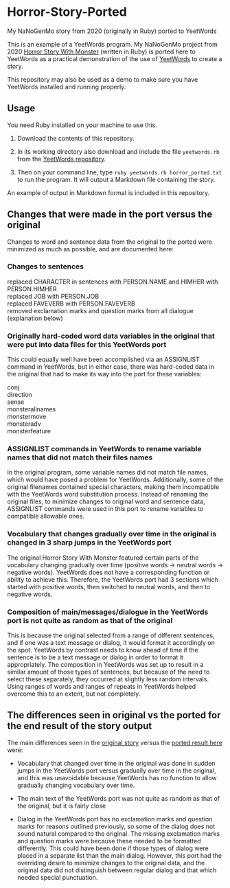 # Horror-Story-Ported
My NaNoGenMo story from 2020 (originally in Ruby) ported to YeetWords

This is an example of a YeetWords program. My NaNoGenMo project from 2020 [Horror Story With Monster](https://github.com/verachell/Horror-Story-with-Monster-NaNoGenMo-2020) (written in Ruby) is ported here to YeetWords as a practical demonstration of the use of [YeetWords](https://github.com/verachell/YeetWords) to create a story. 

This repository may also be used as a demo to make sure you have YeetWords installed and running properly.

## Usage
You need Ruby installed on your machine to use this. 

1. Download the contents of this repository.  

2. In its working directory also download and include the file ```yeetwords.rb``` from the [YeetWords repository](https://github.com/verachell/YeetWords). 

3. Then on your command line, type ```ruby yeetwords.rb horror_ported.txt``` to run the program. It will output a Markdown file containing the story.

An example of output in Markdown format is included in this repository.

## Changes that were made in the port versus the original
Changes to word and sentence data from the original to the ported were minimized as much as possible, and are documented here:
### Changes to sentences
replaced CHARACTER in sentences with PERSON.NAME and HIMHER with PERSON.HIMHER  
replaced JOB with PERSON.JOB  
replaced FAVEVERB with PERSON.FAVEVERB  
removed exclamation marks and question marks from all dialogue (explanation below)

### Originally hard-coded word data variables in the original that were put into data files for this YeetWords port
This could equally well have been accomplished via an ASSIGNLIST command in YeetWords, but in either case, there was hard-coded data in the original that had to make its way into the port for these variables:

conj  
direction  
sense  
monsterallnames  
monstermove  
monsteradv  
monsterfeature  

### ASSIGNLIST commands in YeetWords to rename variable names that did not match their files names
In the original program, some variable names did not match file names, which would have posed a problem for YeetWords. Additionally, some of the original filenames contained special characters, making them incompatible with the YeetWords word substitution process. Instead of renaming the original files, to minimize changes to original word and sentence data, ASSIGNLIST commands were used in this port to rename variables to compatible allowable ones.

### Vocabulary that changes gradually over time in the original is changed in 3 sharp jumps in the YeetWords port
The original Horror Story With Monster featured certain parts of the vocabulary changing gradually over time (positive words -> neutral words -> negative words). YeetWords does not have a corresponding function or ability to achieve this. Therefore, the YeetWords port had 3 sections which started with positive words, then switched to neutral words, and then to negative words. 

### Composition of main/messages/dialogue in the YeetWords port is not quite as random as that of the original
This is because the original selected from a range of different sentences, and if one was a text message or dialog, it would format it accordingly on the spot. YeetWords by contrast needs to know ahead of time if the sentence is to be a text message or dialog in order to format it appropriately. The composition in YeetWords was set up to result in a similar amount of those types of sentences, but because of the need to select these separately, they occurred at slightly less random intervals. Using ranges of words and ranges of repeats in YeetWords helped overcome this to an extent, but not completely.

## The differences seen in original vs the ported for the end result of the story output
The main differences seen in the [original story](https://github.com/verachell/Horror-Story-with-Monster-NaNoGenMo-2020/blob/main/example-output/The-Thing-of-Ingelhoven.md) versus the [ported result here](https://github.com/verachell/Horror-Story-Ported/blob/main/Example-output_TheLoathi_1555.md) were:

- Vocabulary that changed over time in the original was done in sudden jumps in the YeetWords port versus gradually over time in the original, and this was unavoidable because YeetWords has no function to allow gradually changing vocabulary over time.

- The main text of the YeetWords port was not quite as random as that of the original, but it is fairly close

- Dialog in the YeetWords port has no exclamation marks and question marks for reasons outlined previously, so some of the dialog does not sound natural compared to the original. The missing exclamation marks and question marks were because these needed to be formatted differently. This could have been done if those types of dialog were placed in a separate list than the main dialog. However, this port had the overriding desire to minimize changes to the original data, and the original data did not distinguish between regular dialog and that which needed special punctuation.
